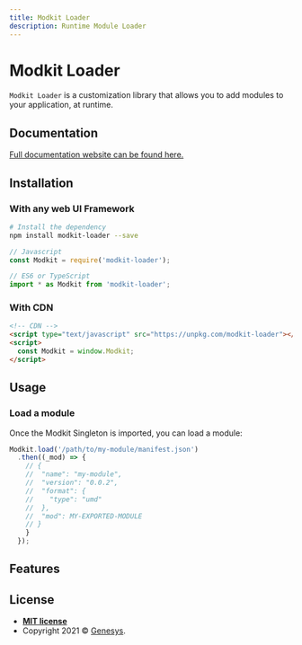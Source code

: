 ```yaml
---
title: Modkit Loader
description: Runtime Module Loader
---
```


# Modkit Loader

<!-- TODO Badges -->

`Modkit Loader` is a customization library that allows you to add modules to your application, at runtime.

## Documentation

[Full documentation website can be found here.](https://genesys.github.io/modkit-loader/)

## Installation

### With any web UI Framework

``` bash
# Install the dependency
npm install modkit-loader --save
```

``` javascript
// Javascript
const Modkit = require('modkit-loader');
```

``` typescript
// ES6 or TypeScript
import * as Modkit from 'modkit-loader';
```

### With CDN

``` html
<!-- CDN -->
<script type="text/javascript" src="https://unpkg.com/modkit-loader"></script>
<script>
  const Modkit = window.Modkit;
</script>
```

<!-- Better explanation about esm and system -->

## Usage

### Load a module

Once the Modkit Singleton is imported, you can load a module:

``` javascript
Modkit.load('/path/to/my-module/manifest.json')
  .then((_mod) => {
    // {
    //  "name": "my-module",
    //  "version": "0.0.2",
    //  "format": {
    //    "type": "umd"
    //  },
    //  "mod": MY-EXPORTED-MODULE
    // }
    }
  });
```

## Features

<!-- TODO -->

## License

- **[MIT license](http://opensource.org/licenses/mit-license.php)**
- Copyright 2021 © [Genesys](https://www.genesys.com/).
